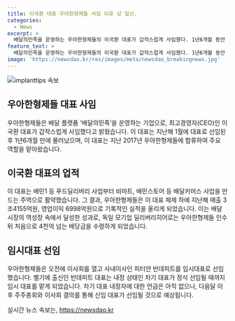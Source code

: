 ```yaml
---
title: 이국환 대표 우아한형제들 사임 이유 상 일신.
categories:
  - News
excerpt: >
  배달의민족을 운영하는 우아한형제들의 이국환 대표가 갑작스럽게 사임했다. 1년6개월 동안 매출과 이익을 최고치로 올리며 성과를 거두었던 그의 사임 소식에 의외한 반응이 나왔다. 이 대표의 퇴임 후임은 벨기에 출신인 피터얀 반데피트가 임시 대표로 선임되었으며, 차기 대표 내정자는 공개되지 않았다. 이번 사임으로 어떤 변화가 일어날지 주목된다.
feature_text: >
  배달의민족을 운영하는 우아한형제들의 이국환 대표가 갑작스럽게 사임했다. 1년6개월 동안 매출과 이익을 최고치로 올리며 성과를 거두었던 그의 사임 소식에 의외한 반응이 나왔다. 이 대표의 퇴임 후임은 벨기에 출신인 피터얀 반데피트가 임시 대표로 선임되었으며, 차기 대표 내정자는 공개되지 않았다. 이번 사임으로 어떤 변화가 일어날지 주목된다.
image: 'https://newsdao.kr/res/images/meta/newsdao_breakingnews.jpg'
---
```


<p><img src="https://newsdao.kr/res/images/meta/newsdao_breakingnews.jpg" alt="implanttips 속보" /></p>

<h2 data-ke-size="size26">우아한형제들 대표 사임</h2>

<p data-ke-size="size16">우아한형제들은 배달 플랫폼 ‘배달의민족’을 운영하는 기업으로, 최고경영자(CEO)인 이국환 대표가 갑작스럽게 사임했다고 밝혔습니다. 이 대표는 지난해 1월에 대표로 선임된 후 1년6개월 만에 물러났으며, 이 대표는 지난 2017년 우아한형제들에 합류하여 주요 역할을 맡아왔습니다.</p>

<h2 data-ke-size="size26">이국환 대표의 업적</h2>

<p data-ke-size="size16">이 대표는 배민1 등 푸드딜리버리 사업부터 비마트, 배민스토어 등 배달커머스 사업을 만드는 주역으로 활약했습니다. 그 결과, 우아한형제들은 이 대표 체제 하에 지난해 매출 3조4155억원, 영업이익 6998억원으로 기록적인 실적을 올리게 되었습니다. 이는 배달 시장의 역성장 속에서 달성한 성과로, 독일 모기업 딜리버리히어로는 우아한형제들 인수 뒤 처음으로 4천억 넘는 배당금을 수령하게 되었습니다.</p>

<h2 data-ke-size="size26">임시대표 선임</h2>

<p data-ke-size="size16">우아한형제들은 오전에 이사회를 열고 사내이사인 피터얀 반데피트를 임시대표로 선임했습니다. 벨기에 출신인 반데피트 대표는 내정 상태인 차기 대표가 정식 선임될 때까지 임시 대표를 맡게 되었습니다. 차기 대표 내정자에 대한 언급은 아직 없으나, 다음달 이후 주주총회와 이사회 결의를 통해 신임 대표가 선임될 것으로 예상됩니다.</p>
실시간 뉴스 속보는, <a href="https://newsdao.kr" rel="dofollow">https://newsdao.kr</a>


